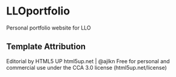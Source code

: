 # LLOportfolio
Personal portfolio website for LLO

## Template Attribution
Editorial by HTML5 UP
html5up.net | @ajlkn
Free for personal and commercial use under the CCA 3.0 license (html5up.net/license)